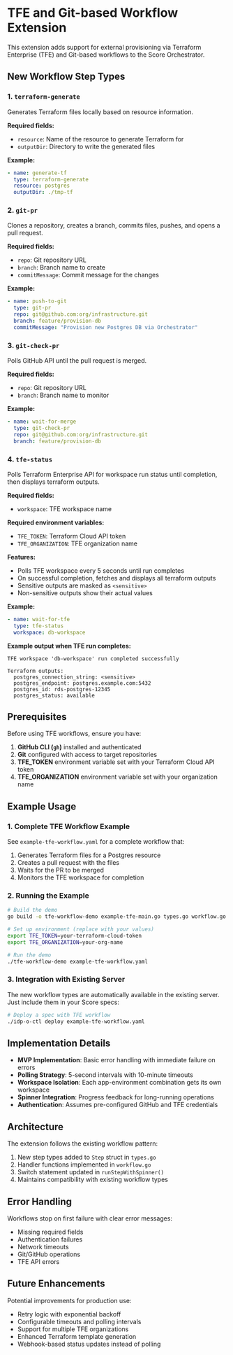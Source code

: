 # TFE and Git-based Workflow Extension

This extension adds support for external provisioning via Terraform Enterprise (TFE) and Git-based workflows to the Score Orchestrator.

## New Workflow Step Types

### 1. `terraform-generate`
Generates Terraform files locally based on resource information.

**Required fields:**
- `resource`: Name of the resource to generate Terraform for
- `outputDir`: Directory to write the generated files

**Example:**
```yaml
- name: generate-tf
  type: terraform-generate
  resource: postgres
  outputDir: ./tmp-tf
```

### 2. `git-pr`
Clones a repository, creates a branch, commits files, pushes, and opens a pull request.

**Required fields:**
- `repo`: Git repository URL
- `branch`: Branch name to create
- `commitMessage`: Commit message for the changes

**Example:**
```yaml
- name: push-to-git
  type: git-pr
  repo: git@github.com:org/infrastructure.git
  branch: feature/provision-db
  commitMessage: "Provision new Postgres DB via Orchestrator"
```

### 3. `git-check-pr`
Polls GitHub API until the pull request is merged.

**Required fields:**
- `repo`: Git repository URL
- `branch`: Branch name to monitor

**Example:**
```yaml
- name: wait-for-merge
  type: git-check-pr
  repo: git@github.com:org/infrastructure.git
  branch: feature/provision-db
```

### 4. `tfe-status`
Polls Terraform Enterprise API for workspace run status until completion, then displays terraform outputs.

**Required fields:**
- `workspace`: TFE workspace name

**Required environment variables:**
- `TFE_TOKEN`: Terraform Cloud API token
- `TFE_ORGANIZATION`: TFE organization name

**Features:**
- Polls TFE workspace every 5 seconds until run completes
- On successful completion, fetches and displays all terraform outputs
- Sensitive outputs are masked as `<sensitive>`
- Non-sensitive outputs show their actual values

**Example:**
```yaml
- name: wait-for-tfe
  type: tfe-status
  workspace: db-workspace
```

**Example output when TFE run completes:**
```
TFE workspace 'db-workspace' run completed successfully

Terraform outputs:
  postgres_connection_string: <sensitive>
  postgres_endpoint: postgres.example.com:5432
  postgres_id: rds-postgres-12345
  postgres_status: available
```

## Prerequisites

Before using TFE workflows, ensure you have:

1. **GitHub CLI (`gh`)** installed and authenticated
2. **Git** configured with access to target repositories
3. **TFE_TOKEN** environment variable set with your Terraform Cloud API token
4. **TFE_ORGANIZATION** environment variable set with your organization name

## Example Usage

### 1. Complete TFE Workflow Example

See `example-tfe-workflow.yaml` for a complete workflow that:
1. Generates Terraform files for a Postgres resource
2. Creates a pull request with the files
3. Waits for the PR to be merged
4. Monitors the TFE workspace for completion

### 2. Running the Example

```bash
# Build the demo
go build -o tfe-workflow-demo example-tfe-main.go types.go workflow.go

# Set up environment (replace with your values)
export TFE_TOKEN=your-terraform-cloud-token
export TFE_ORGANIZATION=your-org-name

# Run the demo
./tfe-workflow-demo example-tfe-workflow.yaml
```

### 3. Integration with Existing Server

The new workflow types are automatically available in the existing server. Just include them in your Score specs:

```bash
# Deploy a spec with TFE workflow
./idp-o-ctl deploy example-tfe-workflow.yaml
```

## Implementation Details

- **MVP Implementation**: Basic error handling with immediate failure on errors
- **Polling Strategy**: 5-second intervals with 10-minute timeouts
- **Workspace Isolation**: Each app-environment combination gets its own workspace
- **Spinner Integration**: Progress feedback for long-running operations
- **Authentication**: Assumes pre-configured GitHub and TFE credentials

## Architecture

The extension follows the existing workflow pattern:
1. New step types added to `Step` struct in `types.go`
2. Handler functions implemented in `workflow.go`
3. Switch statement updated in `runStepWithSpinner()`
4. Maintains compatibility with existing workflow types

## Error Handling

Workflows stop on first failure with clear error messages:
- Missing required fields
- Authentication failures
- Network timeouts
- Git/GitHub operations
- TFE API errors

## Future Enhancements

Potential improvements for production use:
- Retry logic with exponential backoff
- Configurable timeouts and polling intervals
- Support for multiple TFE organizations
- Enhanced Terraform template generation
- Webhook-based status updates instead of polling